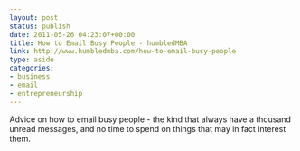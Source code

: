 ```yaml
---
layout: post
status: publish
date: 2011-05-26 04:23:07+00:00
title: How to Email Busy People - humbledMBA
link: http://www.humbledmba.com/how-to-email-busy-people
type: aside
categories:
- business
- email
- entrepreneurship
---
```


Advice on how to email busy people - the kind that always have a thousand unread messages, and no time to spend on things that may in fact interest them.
